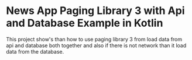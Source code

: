# News App Paging Library 3 with Api and Database Example in Kotlin

This project show's than how to use paging library 3 from load data from api and database both together and also if there is not network than it load data from the database.

